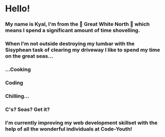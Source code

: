 # Hello!
### My name is Kyal, I'm from the 🍁 Great White North 🗻 which means I spend a significant amount of time shovelling.

### When I'm not outside destroying my lumbar with the Sisyphean task of clearing my driveway I like to spend my time on the great seas...

### ...Cooking
### Coding
### Chilling...

### C's? Seas? Get it?

### I'm currently improving my web development skillset with the help of all the wonderful individuals at Code-Youth!
